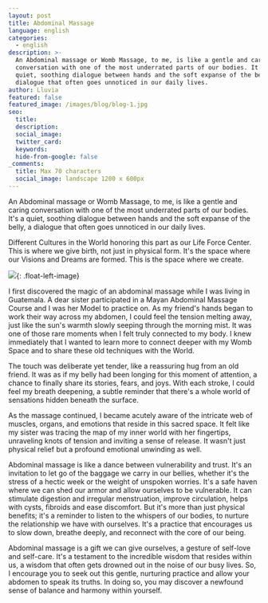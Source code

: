 ```yaml
---
layout: post
title: Abdominal Massage
language: english
categories:
  - english
description: >-
  An Abdominal massage or Womb Massage, to me, is like a gentle and caring
  conversation with one of the most underrated parts of our bodies. It's a
  quiet, soothing dialogue between hands and the soft expanse of the belly, a
  dialogue that often goes unnoticed in our daily lives.
author: Lluvia
featured: false
featured_image: /images/blog/blog-1.jpg
seo:
  title:
  description:
  social_image:
  twitter_card:
  keywords:
  hide-from-google: false
_comments:
  title: Max 70 characters
  social_image: landscape 1200 x 600px
---
```

An Abdominal massage or Womb Massage, to me, is like a gentle and caring conversation with one of the most underrated parts of our bodies. It's a quiet, soothing dialogue between hands and the soft expanse of the belly, a dialogue that often goes unnoticed in our daily lives.

Different Cultures in the World honoring this part as our Life Force Center. This is where we give birth, not just in physical form. It's the space where our Visions and Dreams are formed. This is the space where we create.

![](/images/blog/blog-1-inline.jpg){: .float-left-image}

I first discovered the magic of an abdominal massage while I was living in Guatemala. A dear sister participated in a Mayan Abdominal Massage Course and I was her Model to practice on. As my friend's hands began to work their way across my abdomen, I could feel the tension melting away, just like the sun's warmth slowly seeping through the morning mist. It was one of those rare moments when I felt truly connected to my body. I knew immediately that I wanted to learn more to connect deeper with my Womb Space and to share these old techniques with the World.

The touch was deliberate yet tender, like a reassuring hug from an old friend. It was as if my belly had been longing for this moment of attention, a chance to finally share its stories, fears, and joys. With each stroke, I could feel my breath deepening, a subtle reminder that there's a whole world of sensations hidden beneath the surface.

As the massage continued, I became acutely aware of the intricate web of muscles, organs, and emotions that reside in this sacred space. It felt like my sister was tracing the map of my inner world with her fingertips, unraveling knots of tension and inviting a sense of release. It wasn't just physical relief but a profound emotional unwinding as well.

Abdominal massage is like a dance between vulnerability and trust. It's an invitation to let go of the baggage we carry in our bellies, whether it's the stress of a hectic week or the weight of unspoken worries. It's a safe haven where we can shed our armor and allow ourselves to be vulnerable. It can stimulate digestion and irregular menstruation, improve circulation, helps with cysts, fibroids and ease discomfort. But it's more than just physical benefits; it's a reminder to listen to the whispers of our bodies, to nurture the relationship we have with ourselves. It's a practice that encourages us to slow down, breathe deeply, and reconnect with the core of our being.

Abdominal massage is a gift we can give ourselves, a gesture of self-love and self-care. It's a testament to the incredible wisdom that resides within us, a wisdom that often gets drowned out in the noise of our busy lives. So, I encourage you to seek out this gentle, nurturing practice and allow your abdomen to speak its truths. In doing so, you may discover a newfound sense of balance and harmony within yourself.